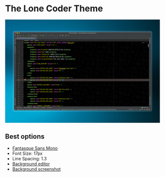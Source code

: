 # The Lone Coder Theme
![The Lone Coder Theme](screenshot-theme.jpg)

## Best options

- [Fantasque Sans Mono](https://github.com/belluzj/fantasque-sans)
- Font Size: 17px
- Line Spacing: 1.3
- [Background editor](https://raw.githubusercontent.com/lgzarturo/the-lone-coder/master/src/main/resources/background-code.png)
- [Background screenshot](https://unsplash.com/photos/XkbUxBZcHtk)

